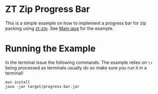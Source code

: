 # ZT Zip Progress Bar

This is a simple example on how to implement a progress bar for zip packing using [zt-zip](https://github.com/zeroturnaround/zt-zip). See [Main.java](https://github.com/toomasr/zt-zip-progress-bar/blob/master/src/main/java/com/toomasr/zip/progressbar/Main.java) for the example.

# Running the Example

In the terminal issue the following commands. The example relies on `\r` being processed as terminals usually do so make sure you run it in a terminal!

```
mvn install
java -jar target/progress-bar.jar
```
